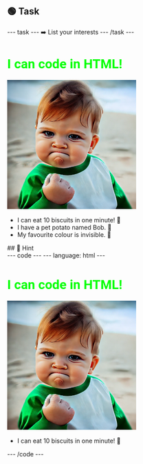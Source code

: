 <h2 class="c-project-heading--task">🟢 Task</h2>
--- task ---
➡️ List your interests
--- /task ---

<h1 style="color: lime; 
            font-size: 30px; 
            font-family: Roboto;">
    I can code in HTML!
</h1>
<img src="images/success.webp" width="300"/>
<ul>
    <li>I can eat 10 biscuits in one minute! 🍪</li>
    <li>I have a pet potato named Bob. 🥔</li>
    <li>My favourite colour is invisible. 🎨</li>
</ul>

<div class="c-project-callout c-project-callout--tip">
## 👀 Hint 

<div class="c-project-code">
--- code ---
---
language: html
---
<h1 style="color: lime; 
            font-size: 30px; 
            font-family: Roboto;">
    I can code in HTML!
</h1>
<img src="images/success.webp" width="300"/>
<ul>
    <li>I can eat 10 biscuits in one minute! 🍪</li>
</ul>

--- /code ---
</div>

